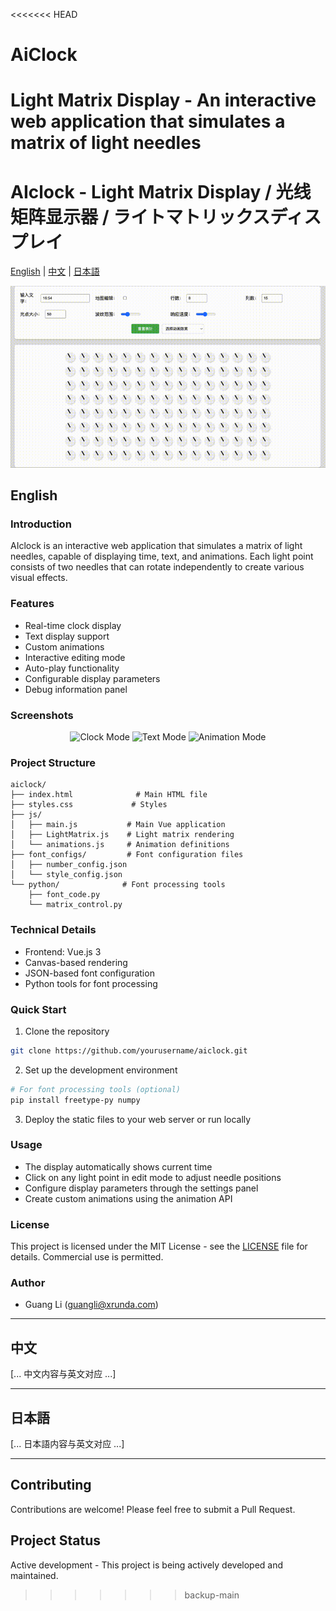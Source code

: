 <<<<<<< HEAD
# AiClock
Light Matrix Display - An interactive web application that simulates a matrix of light needles
=======
# AIclock - Light Matrix Display / 光线矩阵显示器 / ライトマトリックスディスプレイ

[English](#english) | [中文](#中文) | [日本語](#日本語)

![Demo](example/demo.gif)

## English

### Introduction
AIclock is an interactive web application that simulates a matrix of light needles, capable of displaying time, text, and animations. Each light point consists of two needles that can rotate independently to create various visual effects.

### Features
- Real-time clock display
- Text display support
- Custom animations
- Interactive editing mode
- Auto-play functionality
- Configurable display parameters
- Debug information panel

### Screenshots
<div align="center">
<img src="example/clock.png" width="300" alt="Clock Mode"/>
<img src="example/text.png" width="300" alt="Text Mode"/>
<img src="example/animation.png" width="300" alt="Animation Mode"/>
</div>

### Project Structure
```
aiclock/
├── index.html              # Main HTML file
├── styles.css             # Styles
├── js/
│   ├── main.js           # Main Vue application
│   ├── LightMatrix.js    # Light matrix rendering
│   └── animations.js     # Animation definitions
├── font_configs/         # Font configuration files
│   ├── number_config.json
│   └── style_config.json
└── python/              # Font processing tools
    ├── font_code.py
    └── matrix_control.py
```

### Technical Details
- Frontend: Vue.js 3
- Canvas-based rendering
- JSON-based font configuration
- Python tools for font processing

### Quick Start
1. Clone the repository
```bash
git clone https://github.com/yourusername/aiclock.git
```

2. Set up the development environment
```bash
# For font processing tools (optional)
pip install freetype-py numpy
```

3. Deploy the static files to your web server or run locally

### Usage
- The display automatically shows current time
- Click on any light point in edit mode to adjust needle positions
- Configure display parameters through the settings panel
- Create custom animations using the animation API

### License
This project is licensed under the MIT License - see the [LICENSE](LICENSE) file for details.
Commercial use is permitted.

### Author
- Guang Li (guangli@xrunda.com)

---

## 中文

[... 中文内容与英文对应 ...]

---

## 日本語

[... 日本語内容与英文对应 ...]

---

## Contributing
Contributions are welcome! Please feel free to submit a Pull Request.

## Project Status
Active development - This project is being actively developed and maintained.
>>>>>>> backup-main
